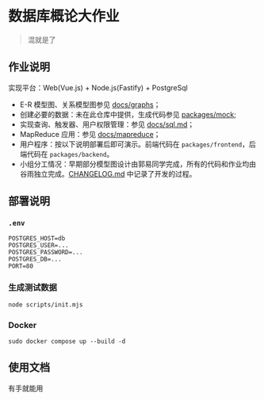 # 数据库概论大作业

> 混就是了

## 作业说明

实现平台：Web(Vue.js) + Node.js(Fastify) + PostgreSql

- E-R 模型图、关系模型图参见 [docs/graphs](docs/graphs/)；
- 创建必要的数据：未在此仓库中提供，生成代码参见 [packages/mock](packages/mock/);
- 实现查询、触发器、用户权限管理：参见 [docs/sql.md](docs/sql.md)；
- MapReduce 应用：参见 [docs/mapreduce](docs/mapreduce/)；
- 用户程序：按以下说明部署后即可演示。前端代码在 `packages/frontend`，后端代码在 `packages/backend`。
- 小组分工情况：早期部分模型图设计由郭易同学完成，所有的代码和作业均由谷雨独立完成。[CHANGELOG.md](CHANGELOG.md) 中记录了开发的过程。

## 部署说明

### `.env`

```properties
POSTGRES_HOST=db
POSTGRES_USER=...
POSTGRES_PASSWORD=...
POSTGRES_DB=...
PORT=80
```

### 生成测试数据

```sh
node scripts/init.mjs
```

### Docker

```
sudo docker compose up --build -d
```

## 使用文档

有手就能用
